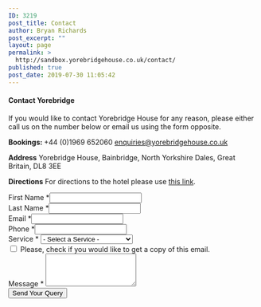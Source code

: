 ```yaml
---
ID: 3219
post_title: Contact
author: Bryan Richards
post_excerpt: ""
layout: page
permalink: >
  http://sandbox.yorebridgehouse.co.uk/contact/
published: true
post_date: 2019-07-30 11:05:42
---
```

<div class="row map-contact-row row-has-bottom-border columns-wrapper">
<div class="column-one-half contact-column">
<div class="content-padding">
<h4>Contact Yorebridge</h4>
If you would like to contact Yorebridge House for any reason, please either call us on the number below or email us using the form opposite.

<b>Bookings: </b>
+44 (0)1969 652060
<a href="#">enquiries@yorebridgehouse.co.uk</a>

<b>Address</b>
Yorebridge House,
Bainbridge,
North Yorkshire Dales,
Great Britain,
DL8 3EE

<b>Directions</b>
For directions to the hotel please use <a href="https://goo.gl/maps/kWCTELZzwdD2">this link</a>.

</div>
</div>
<div class="column-one-half contact-column">
<div class="content-padding"><form id="quote_form" role="form" action="" method="post">
<div class="form_row">
<div class="column-one-half">
<div class="form-group"><label for="first_name">First Name *<span class="wpcf7-form-control-wrap your-name"><input id="first_name" class="form-control" name="form_name" pattern="[A-Za-z][A-Za-z\s]{2,}" required="true" type="text" oninvalid="this.setCustomValidity('First Name should be min 3 alphabets')" oninput="this.setCustomValidity('')" /></span></label></div>
</div>
<div class="column-one-half">
<div class="form-group"><label for="last_name">Last Name *<span class="wpcf7-form-control-wrap your-name"><input id="last_name" class="form-control" name="form_lastname" pattern="[A-Za-z][A-Za-z\s]{2,}" required="true" type="text" oninvalid="this.setCustomValidity('Last Name should be min 3 alphabets')" oninput="this.setCustomValidity('')" /></span></label></div>
</div>
</div>
<div class="form_row">
<div class="column-one-half">
<div class="form-group"><label for="email">Email *<span class="wpcf7-form-control-wrap your-name"><input id="email" class="form-control" name="email" pattern="[a-z0-9._%+-]+@[a-z0-9.-]+\.(COM|ORG|UK|CO.UK|ORG.UK|NET|INFO|info|net|org.uk|co.uk|uk|org|com)$" required="true" type="email"   oninvalid="this.setCustomValidity('Please use a valid Email address, ending with .uk; .co.uk; .com ;.org ;.org.uk ;.net ;.info')" oninput="this.setCustomValidity('')"/></span></label></div>
</div>
<div class="column-one-half">
<div class="form-group"><label for="phone">Phone *<span class="wpcf7-form-control-wrap your-name"><input id="phone" class="form-control" name="phone" pattern="[0-9]{8,13}" required="true" type="tel" oninvalid="this.setCustomValidity('Contact Number must contain 8-13 digits phone numbers only')" oninput="this.setCustomValidity('')" /></span></label></div>
</div>
</div>
<div class="form_row">
<div class="column-one-half">
<div class="form-group"><label for="form_service">Service *
<select id="form_service" class="" name="service" required="true" oninvalid="this.setCustomValidity('Please select one of the Services listed below')" oninput="this.setCustomValidity('')"  onchange="test_fn(this)">
<option selected="selected" value="">- Select a Service -</option>
<option id="houserooms" value="House Rooms">House Rooms</option>
<option id="hottubrooms" value="Hot Tub Rooms">Hot Tub Rooms</option>
<option id="restaurant" value="Restaurant">Restaurant</option>
<option id="tastingroom" value="Grand Siècle Tasting Room">Grand Siècle Tasting Room</option>
<option id="weddings" value="Weddings">Weddings</option>
<option id="special" value="Special Offers">Special Offers</option>
<option id="events" value="Events">Events</option>
<option id="general" value="General Enquiries">General Enquiries</option>
</select></label></div>
</div>
</div>
<div class="form_row">
<div class="self_mail_txt">
<div class="form-group"><input name="self_email" type="checkbox" /> <span class="slf_mail_txt">Please, check if you would like to get a copy of this email.</span></div>
</div>
</div>
<div class="form_row">
<div class="form-group"><label for="form_message">Message *
<span id="frm_msg" class="msg-error"></span>
<textarea id="form_message" class="form-control qc_msg" name="message" required="true" rows="4" pattern="/^[a-zA-Z0-9 \(\)\n]*$/" data-error="Please,leave us a message."></textarea></label></div>
</div>
<div class="form_row"><span id="cerror" class="msg-error error"></span>
<div id="recaptcha" class="g-recaptcha" data-sitekey="6Ld3ZrAUAAAAAH1nGKCOZgGq-ECOCgZRVMob5Vnm"></div>
</div>
<div class="form_row captcha_gap"><button id="btn-validate" class="baton contact_button" onclick="return callValidation();">Send Your Query</button></div>
</form></div>
</div>
</div>